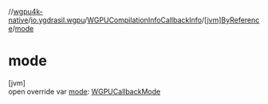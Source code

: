 //[wgpu4k-native](../../../../index.md)/[io.ygdrasil.wgpu](../../index.md)/[WGPUCompilationInfoCallbackInfo](../index.md)/[[jvm]ByReference](index.md)/[mode](mode.md)

# mode

[jvm]\
open override var [mode](mode.md): [WGPUCallbackMode](../../-w-g-p-u-callback-mode/index.md)